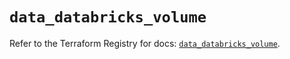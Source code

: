 # `data_databricks_volume`

Refer to the Terraform Registry for docs: [`data_databricks_volume`](https://registry.terraform.io/providers/databricks/databricks/1.82.0/docs/data-sources/volume).
